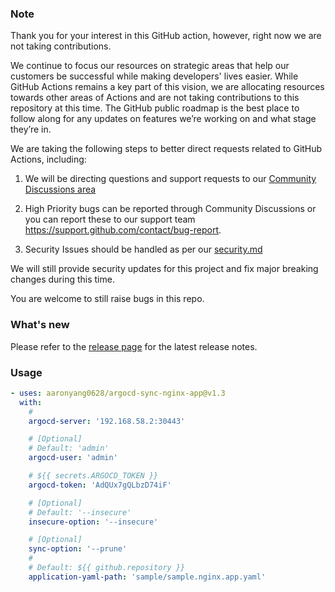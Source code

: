 
### Note

Thank you for your interest in this GitHub action, however, right now we are not taking contributions. 

We continue to focus our resources on strategic areas that help our customers be successful while making developers' lives easier. While GitHub Actions remains a key part of this vision, we are allocating resources towards other areas of Actions and are not taking contributions to this repository at this time. The GitHub public roadmap is the best place to follow along for any updates on features we’re working on and what stage they’re in.

We are taking the following steps to better direct requests related to GitHub Actions, including:

1. We will be directing questions and support requests to our [Community Discussions area](https://github.com/orgs/community/discussions/categories/actions)

2. High Priority bugs can be reported through Community Discussions or you can report these to our support team https://support.github.com/contact/bug-report.

3. Security Issues should be handled as per our [security.md](security.md)

We will still provide security updates for this project and fix major breaking changes during this time.

You are welcome to still raise bugs in this repo.

### What's new

Please refer to the [release page](https://github.com/actions/checkout/releases/latest) for the latest release notes.

### Usage
<!-- start usage -->
```yaml
- uses: aaronyang0628/argocd-sync-nginx-app@v1.3
  with:
    # 
    argocd-server: '192.168.58.2:30443'

    # [Optional] 
    # Default: 'admin'
    argocd-user: 'admin'

    # ${{ secrets.ARGOCD_TOKEN }}
    argocd-token: 'AdQUx7gQLbzD74iF'

    # [Optional]
    # Default: '--insecure'
    insecure-option: '--insecure'

    # [Optional]
    sync-option: '--prune'
    # 
    # Default: ${{ github.repository }}
    application-yaml-path: 'sample/sample.nginx.app.yaml'
    
```
<!-- end usage -->